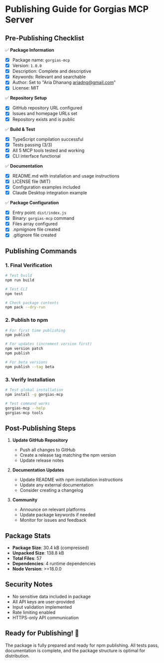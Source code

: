 # Publishing Guide for Gorgias MCP Server

## Pre-Publishing Checklist

✅ **Package Information**
- [x] Package name: `gorgias-mcp`
- [x] Version: `1.0.0`
- [x] Description: Complete and descriptive
- [x] Keywords: Relevant and searchable
- [x] Author: Set to "Aria Dhanang <ariadng@gmail.com>"
- [x] License: MIT

✅ **Repository Setup**
- [x] GitHub repository URL configured
- [x] Issues and homepage URLs set
- [x] Repository exists and is public

✅ **Build & Test**
- [x] TypeScript compilation successful
- [x] Tests passing (3/3)
- [x] All 5 MCP tools tested and working
- [x] CLI interface functional

✅ **Documentation**
- [x] README.md with installation and usage instructions
- [x] LICENSE file (MIT)
- [x] Configuration examples included
- [x] Claude Desktop integration example

✅ **Package Configuration**
- [x] Entry point: `dist/index.js`
- [x] Binary: `gorgias-mcp` command
- [x] Files array configured
- [x] .npmignore file created
- [x] .gitignore file created

## Publishing Commands

### 1. Final Verification
```bash
# Test build
npm run build

# Test CLI
npm test

# Check package contents
npm pack --dry-run
```

### 2. Publish to npm
```bash
# For first time publishing
npm publish

# For updates (increment version first)
npm version patch
npm publish

# For beta versions
npm publish --tag beta
```

### 3. Verify Installation
```bash
# Test global installation
npm install -g gorgias-mcp

# Test command works
gorgias-mcp --help
gorgias-mcp tools
```

## Post-Publishing Steps

1. **Update GitHub Repository**
   - Push all changes to GitHub
   - Create a release tag matching the npm version
   - Update release notes

2. **Documentation Updates**
   - Update README with npm installation instructions
   - Update any external documentation
   - Consider creating a changelog

3. **Community**
   - Announce on relevant platforms
   - Update package keywords if needed
   - Monitor for issues and feedback

## Package Stats
- **Package Size**: 30.4 kB (compressed)
- **Unpacked Size**: 138.8 kB
- **Total Files**: 57
- **Dependencies**: 4 runtime dependencies
- **Node Version**: >=18.0.0

## Security Notes
- No sensitive data included in package
- All API keys are user-provided
- Input validation implemented
- Rate limiting enabled
- HTTPS-only API communication

## Ready for Publishing! 🚀

The package is fully prepared and ready for npm publishing. All tests pass, documentation is complete, and the package structure is optimal for distribution.